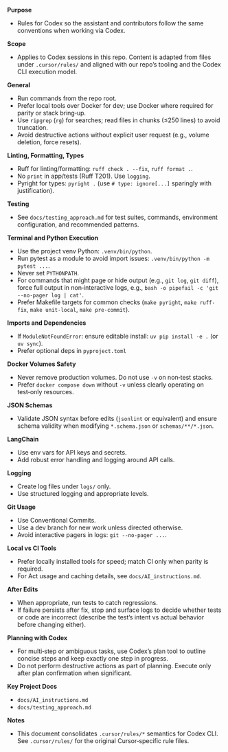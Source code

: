 **Purpose**
- Rules for Codex so the assistant and contributors follow the same conventions when working via Codex.

**Scope**
- Applies to Codex sessions in this repo. Content is adapted from files under `.cursor/rules/` and aligned with our repo’s tooling and the Codex CLI execution model.

**General**
- Run commands from the repo root.
- Prefer local tools over Docker for dev; use Docker where required for parity or stack bring‑up.
- Use `ripgrep` (`rg`) for searches; read files in chunks (≤250 lines) to avoid truncation.
- Avoid destructive actions without explicit user request (e.g., volume deletion, force resets).

**Linting, Formatting, Types**
- Ruff for linting/formatting: `ruff check . --fix`, `ruff format .`.
- No `print` in app/tests (Ruff T201). Use `logging`.
- Pyright for types: `pyright .` (use `# type: ignore[...]` sparingly with justification).

**Testing**
- See `docs/testing_approach.md` for test suites, commands,
  environment configuration, and recommended patterns.

**Terminal and Python Execution**
- Use the project venv Python: `.venv/bin/python`.
- Run pytest as a module to avoid import issues: `.venv/bin/python -m pytest ...`.
- Never set `PYTHONPATH`.
- For commands that might page or hide output (e.g., `git log`, `git diff`), force full output in non‑interactive logs, e.g., `bash -o pipefail -c 'git --no-pager log | cat'`.
- Prefer Makefile targets for common checks (`make pyright`, `make ruff-fix`, `make unit-local`, `make pre-commit`).

**Imports and Dependencies**
- If `ModuleNotFoundError`: ensure editable install: `uv pip install -e .` (or `uv sync`).
- Prefer optional deps in `pyproject.toml`

**Docker Volumes Safety**
- Never remove production volumes. Do not use `-v` on non‑test stacks.
- Prefer `docker compose down` without `-v` unless clearly operating on test‑only resources.

**JSON Schemas**
- Validate JSON syntax before edits (`jsonlint` or equivalent) and ensure schema validity when modifying `*.schema.json` or `schemas/**/*.json`.

**LangChain**
- Use env vars for API keys and secrets.
- Add robust error handling and logging around API calls.

**Logging**
- Create log files under `logs/` only.
- Use structured logging and appropriate levels.

**Git Usage**
- Use Conventional Commits.
- Use a dev branch for new work unless directed otherwise.
- Avoid interactive pagers in logs: `git --no-pager ...`.

**Local vs CI Tools**
- Prefer locally installed tools for speed; match CI only when parity is required.
- For Act usage and caching details, see `docs/AI_instructions.md`.

**After Edits**
- When appropriate, run tests to catch regressions. 
- If failure persists after fix, stop and surface logs to decide whether tests or code are incorrect (describe the test’s intent vs actual behavior before changing either).

**Planning with Codex**
- For multi‑step or ambiguous tasks, use Codex’s plan tool to outline concise steps and keep exactly one step in progress.
- Do not perform destructive actions as part of planning. Execute only after plan confirmation when significant.

**Key Project Docs**
- `docs/AI_instructions.md`
- `docs/testing_approach.md`

**Notes**
- This document consolidates `.cursor/rules/*` semantics for Codex CLI. See `.cursor/rules/` for the original Cursor‑specific rule files.
